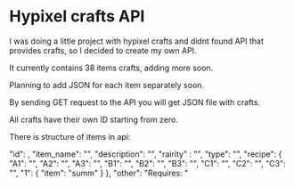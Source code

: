 # Hypixel crafts API

I was doing a little project with hypixel crafts and didnt found API that provides crafts, so I decided to create my own API.

It currently contains 38 items crafts, adding more soon.

Planning to add JSON for each item separately soon.

By sending GET request to the API you will get JSON file with crafts.

All crafts have their own ID starting from zero.

There is structure of items in api:

"id": ,
  "item_name": "",
  "description": "",
  "rairity" : "",
  "type": "",
  "recipe": {
    "A1": "",
    "A2": "",
    "A3": "",
    "B1": "",
    "B2": "",
    "B3": "",
    "C1": "",
    "C2": "",
    "C3": "",
    "1": {
      "item": "summ"
      }
   },
   "other": "Requires: "
